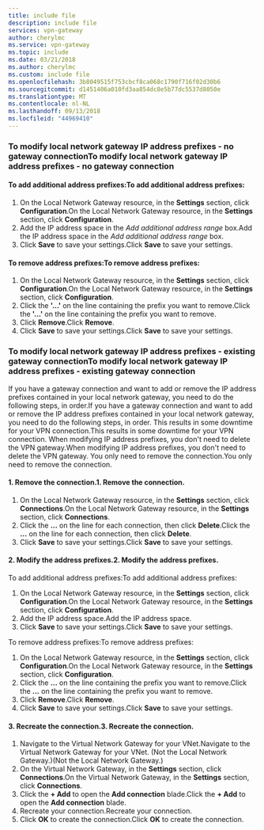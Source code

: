 ```yaml
---
title: include file
description: include file
services: vpn-gateway
author: cherylmc
ms.service: vpn-gateway
ms.topic: include
ms.date: 03/21/2018
ms.author: cherylmc
ms.custom: include file
ms.openlocfilehash: 3b8049515f753cbcf8ca068c1790f716f02d30b6
ms.sourcegitcommit: d1451406a010fd3aa854dc8e5b77dc5537d8050e
ms.translationtype: MT
ms.contentlocale: nl-NL
ms.lasthandoff: 09/13/2018
ms.locfileid: "44969410"
---
```

### <a name="noconnection"></a><span data-ttu-id="b8423-103">To modify local network gateway IP address prefixes - no gateway connection</span><span class="sxs-lookup"><span data-stu-id="b8423-103">To modify local network gateway IP address prefixes - no gateway connection</span></span>

#### <a name="to-add-additional-address-prefixes"></a><span data-ttu-id="b8423-104">To add additional address prefixes:</span><span class="sxs-lookup"><span data-stu-id="b8423-104">To add additional address prefixes:</span></span>

1. <span data-ttu-id="b8423-105">On the Local Network Gateway resource, in the **Settings** section, click **Configuration**.</span><span class="sxs-lookup"><span data-stu-id="b8423-105">On the Local Network Gateway resource, in the **Settings** section, click **Configuration**.</span></span>
2. <span data-ttu-id="b8423-106">Add the IP address space in the *Add additional address range* box.</span><span class="sxs-lookup"><span data-stu-id="b8423-106">Add the IP address space in the *Add additional address range* box.</span></span>
3. <span data-ttu-id="b8423-107">Click **Save** to save your settings.</span><span class="sxs-lookup"><span data-stu-id="b8423-107">Click **Save** to save your settings.</span></span>

#### <a name="to-remove-address-prefixes"></a><span data-ttu-id="b8423-108">To remove address prefixes:</span><span class="sxs-lookup"><span data-stu-id="b8423-108">To remove address prefixes:</span></span>

1. <span data-ttu-id="b8423-109">On the Local Network Gateway resource, in the **Settings** section, click **Configuration**.</span><span class="sxs-lookup"><span data-stu-id="b8423-109">On the Local Network Gateway resource, in the **Settings** section, click **Configuration**.</span></span>
2. <span data-ttu-id="b8423-110">Click the **'...'** on the line containing the prefix you want to remove.</span><span class="sxs-lookup"><span data-stu-id="b8423-110">Click the **'...'** on the line containing the prefix you want to remove.</span></span>
3. <span data-ttu-id="b8423-111">Click **Remove**.</span><span class="sxs-lookup"><span data-stu-id="b8423-111">Click **Remove**.</span></span>
4. <span data-ttu-id="b8423-112">Click **Save** to save your settings.</span><span class="sxs-lookup"><span data-stu-id="b8423-112">Click **Save** to save your settings.</span></span>

### <a name="withconnection"></a><span data-ttu-id="b8423-113">To modify local network gateway IP address prefixes - existing gateway connection</span><span class="sxs-lookup"><span data-stu-id="b8423-113">To modify local network gateway IP address prefixes - existing gateway connection</span></span>

<span data-ttu-id="b8423-114">If you have a gateway connection and want to add or remove the IP address prefixes contained in your local network gateway, you need to do the following steps, in order.</span><span class="sxs-lookup"><span data-stu-id="b8423-114">If you have a gateway connection and want to add or remove the IP address prefixes contained in your local network gateway, you need to do the following steps, in order.</span></span> <span data-ttu-id="b8423-115">This results in some downtime for your VPN connection.</span><span class="sxs-lookup"><span data-stu-id="b8423-115">This results in some downtime for your VPN connection.</span></span> <span data-ttu-id="b8423-116">When modifying IP address prefixes, you don't need to delete the VPN gateway.</span><span class="sxs-lookup"><span data-stu-id="b8423-116">When modifying IP address prefixes, you don't need to delete the VPN gateway.</span></span> <span data-ttu-id="b8423-117">You only need to remove the connection.</span><span class="sxs-lookup"><span data-stu-id="b8423-117">You only need to remove the connection.</span></span>

#### <a name="1-remove-the-connection"></a><span data-ttu-id="b8423-118">1. Remove the connection.</span><span class="sxs-lookup"><span data-stu-id="b8423-118">1. Remove the connection.</span></span>

1. <span data-ttu-id="b8423-119">On the Local Network Gateway resource, in the **Settings** section, click **Connections**.</span><span class="sxs-lookup"><span data-stu-id="b8423-119">On the Local Network Gateway resource, in the **Settings** section, click **Connections**.</span></span>
2. <span data-ttu-id="b8423-120">Click the **...** on the line for each connection, then click **Delete**.</span><span class="sxs-lookup"><span data-stu-id="b8423-120">Click the **...** on the line for each connection, then click **Delete**.</span></span>
3. <span data-ttu-id="b8423-121">Click **Save** to save your settings.</span><span class="sxs-lookup"><span data-stu-id="b8423-121">Click **Save** to save your settings.</span></span>

#### <a name="2-modify-the-address-prefixes"></a><span data-ttu-id="b8423-122">2. Modify the address prefixes.</span><span class="sxs-lookup"><span data-stu-id="b8423-122">2. Modify the address prefixes.</span></span>

<span data-ttu-id="b8423-123">To add additional address prefixes:</span><span class="sxs-lookup"><span data-stu-id="b8423-123">To add additional address prefixes:</span></span>

1. <span data-ttu-id="b8423-124">On the Local Network Gateway resource, in the **Settings** section, click **Configuration**.</span><span class="sxs-lookup"><span data-stu-id="b8423-124">On the Local Network Gateway resource, in the **Settings** section, click **Configuration**.</span></span>
2. <span data-ttu-id="b8423-125">Add the IP address space.</span><span class="sxs-lookup"><span data-stu-id="b8423-125">Add the IP address space.</span></span>
3. <span data-ttu-id="b8423-126">Click **Save** to save your settings.</span><span class="sxs-lookup"><span data-stu-id="b8423-126">Click **Save** to save your settings.</span></span>

<span data-ttu-id="b8423-127">To remove address prefixes:</span><span class="sxs-lookup"><span data-stu-id="b8423-127">To remove address prefixes:</span></span>

1. <span data-ttu-id="b8423-128">On the Local Network Gateway resource, in the **Settings** section, click **Configuration**.</span><span class="sxs-lookup"><span data-stu-id="b8423-128">On the Local Network Gateway resource, in the **Settings** section, click **Configuration**.</span></span>
2. <span data-ttu-id="b8423-129">Click the **...** on the line containing the prefix you want to remove.</span><span class="sxs-lookup"><span data-stu-id="b8423-129">Click the **...** on the line containing the prefix you want to remove.</span></span>
3. <span data-ttu-id="b8423-130">Click **Remove**.</span><span class="sxs-lookup"><span data-stu-id="b8423-130">Click **Remove**.</span></span>
4. <span data-ttu-id="b8423-131">Click **Save** to save your settings.</span><span class="sxs-lookup"><span data-stu-id="b8423-131">Click **Save** to save your settings.</span></span>

#### <a name="3-recreate-the-connection"></a><span data-ttu-id="b8423-132">3. Recreate the connection.</span><span class="sxs-lookup"><span data-stu-id="b8423-132">3. Recreate the connection.</span></span>

1. <span data-ttu-id="b8423-133">Navigate to the Virtual Network Gateway for your VNet.</span><span class="sxs-lookup"><span data-stu-id="b8423-133">Navigate to the Virtual Network Gateway for your VNet.</span></span> <span data-ttu-id="b8423-134">(Not the Local Network Gateway.)</span><span class="sxs-lookup"><span data-stu-id="b8423-134">(Not the Local Network Gateway.)</span></span>
2. <span data-ttu-id="b8423-135">On the Virtual Network Gateway, in the **Settings** section, click **Connections**.</span><span class="sxs-lookup"><span data-stu-id="b8423-135">On the Virtual Network Gateway, in the **Settings** section, click **Connections**.</span></span>
3. <span data-ttu-id="b8423-136">Click the **+ Add** to open the **Add connection** blade.</span><span class="sxs-lookup"><span data-stu-id="b8423-136">Click the **+ Add** to open the **Add connection** blade.</span></span>
4. <span data-ttu-id="b8423-137">Recreate your connection.</span><span class="sxs-lookup"><span data-stu-id="b8423-137">Recreate your connection.</span></span>
5. <span data-ttu-id="b8423-138">Click **OK** to create the connection.</span><span class="sxs-lookup"><span data-stu-id="b8423-138">Click **OK** to create the connection.</span></span>